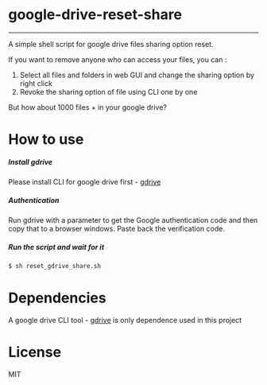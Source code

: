 # google-drive-reset-share

----------

A simple shell script for google drive files sharing option reset.

If you want to remove anyone who can access your files, you can :

 1. Select all files and folders in web GUI and change the sharing option by right click
 2. Revoke the sharing option of file using CLI one by one
 
But how about 1000 files + in your google drive?

# How to use #
##### Install gdrive
Please install CLI for google drive first - [gdrive](https://github.com/prasmussen/gdrive) 

##### Authentication
Run gdrive with a parameter to get the Google authentication code and then copy that to a browser windows. Paste back the verification code.

##### Run the script and wait for it
```sh
$ sh reset_gdrive_share.sh
```

# Dependencies
A google drive CLI tool - [gdrive](https://github.com/prasmussen/gdrive) is only dependence used in this project

# License
MIT
